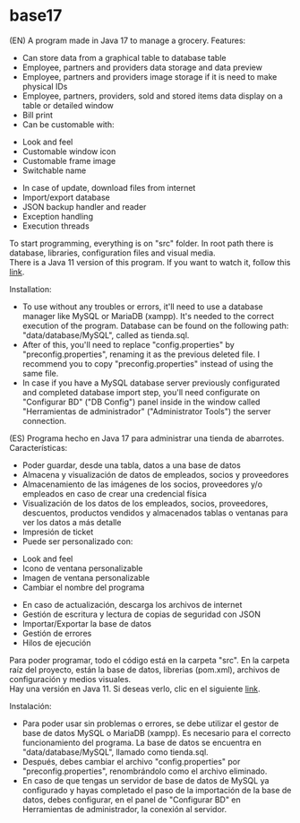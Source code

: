 # base17
(EN)
A program made in Java 17 to manage a grocery. Features:
- Can store data from a graphical table to database table
- Employee, partners and providers data storage and data preview
- Employee, partners and providers image storage if it is need to make physical IDs
- Employee, partners, providers, sold and stored items data display on a table or detailed window
- Bill print
- Can be customable with:
* Look and feel
* Customable window icon
* Customable frame image
* Switchable name
- In case of update, download files from internet
- Import/export database
- JSON backup handler and reader
- Exception handling
- Execution threads

To start programming, everything is on "src" folder. In root path there is database, libraries, configuration files and visual media.<br>
There is a Java 11 version of this program. If you want to watch it, follow this [link](https://github.com/technolygames/base-11).

Installation:

- To use without any troubles or errors, it'll need to use a database manager like MySQL or MariaDB (xampp). It's needed to the correct execution of the program. Database can be found on the following path: "data/database/MySQL", called as tienda.sql.
- After of this, you'll need to replace "config.properties" by "preconfig.properties", renaming it as the previous deleted file. I recommend you to copy "preconfig.properties" instead of using the same file.
- In case if you have a MySQL database server previously configurated and completed database import step, you'll need configurate on "Configurar BD" ("DB Config") panel inside in the window called "Herramientas de administrador" ("Administrator Tools") the server connection.

(ES)
Programa hecho en Java 17 para administrar una tienda de abarrotes. Características:
- Poder guardar, desde una tabla, datos a una base de datos
- Almacena y visualización de datos de empleados, socios y proveedores
- Almacenamiento de las imágenes de los socios, proveedores y/o empleados en caso de crear una credencial física
- Visualización de los datos de los empleados, socios, proveedores, descuentos, productos vendidos y almacenados tablas o ventanas para ver los datos a más detalle
- Impresión de ticket
- Puede ser personalizado con:
* Look and feel
* Icono de ventana personalizable
* Imagen de ventana personalizable
* Cambiar el nombre del programa
- En caso de actualización, descarga los archivos de internet
- Gestión de escritura y lectura de copias de seguridad con JSON
- Importar/Exportar la base de datos
- Gestión de errores
- Hilos de ejecución

Para poder programar, todo el código está en la carpeta "src". En la carpeta raíz del proyecto, están la base de datos, librerias (pom.xml), archivos de configuración y medios visuales.<br>
Hay una versión en Java 11. Si deseas verlo, clic en el siguiente [link](https://github.com/technolygames/base-11).

Instalación:

- Para poder usar sin problemas o errores, se debe utilizar el gestor de base de datos MySQL o MariaDB (xampp). Es necesario para el correcto funcionamiento del programa. La base de datos se encuentra en "data/database/MySQL", llamado como tienda.sql.
- Después, debes cambiar el archivo "config.properties" por "preconfig.properties", renombrándolo como el archivo eliminado.
- En caso de que tengas un servidor de base de datos de MySQL ya configurado y hayas completado el paso de la importación de la base de datos, debes configurar, en el panel de "Configurar BD" en Herramientas de administrador, la conexión al servidor.
